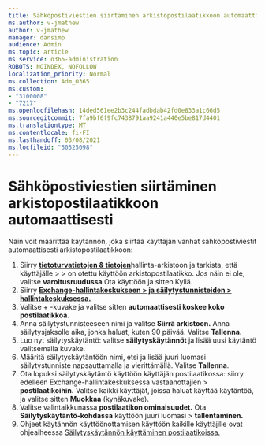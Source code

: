 ```yaml
---
title: Sähköpostiviestien siirtäminen arkistopostilaatikkoon automaattisesti
ms.author: v-jmathew
author: v-jmathew
manager: dansimp
audience: Admin
ms.topic: article
ms.service: o365-administration
ROBOTS: NOINDEX, NOFOLLOW
localization_priority: Normal
ms.collection: Adm_O365
ms.custom:
- "3100008"
- "7217"
ms.openlocfilehash: 14ded561ee2b3c244fadbdab42fd0e833a1c66d5
ms.sourcegitcommit: 7fa9bf6f9fc7438791aa9241a440e5be817d4401
ms.translationtype: MT
ms.contentlocale: fi-FI
ms.lasthandoff: 03/08/2021
ms.locfileid: "50525098"
---
```

# <a name="automatically-move-email-messages-to-the-archive-mailbox"></a>Sähköpostiviestien siirtäminen arkistopostilaatikkoon automaattisesti

Näin voit määrittää käytännön, joka siirtää käyttäjän vanhat sähköpostiviestit automaattisesti arkistopostilaatikkoon:

1. Siirry [**tietoturvatietojen & tietojen**](https://go.microsoft.com/fwlink/p/?linkid=2077143)hallinta-arkistoon ja tarkista, että käyttäjälle  >    >   on otettu käyttöön arkistopostilaatikko. Jos näin ei ole,  valitse **varoitusruudussa** Ota käyttöön ja sitten Kyllä.
2. Siirry [**Exchange-hallintakeskukseen > ja säilytystunnisteiden > hallintakeskuksessa.**](https://go.microsoft.com/fwlink/?linkid=2059104)
3. Valitse + -kuvake ja valitse sitten **automaattisesti koskee koko postilaatikkoa.**
4. Anna säilytystunnisteeseen nimi ja valitse **Siirrä arkistoon.** Anna säilytysjaksolle aika, jonka haluat, kuten 90 päivää. Valitse **Tallenna**.
5. Luo nyt säilytyskäytäntö: valitse **säilytyskäytännöt** ja lisää uusi käytäntö valitsemalla kuvake.
6. Määritä säilytyskäytäntöön nimi, etsi ja lisää juuri luomasi säilytystunniste napsauttamalla ja vierittämällä. Valitse **Tallenna**.
7. Ota lopuksi säilytyskäytäntö käyttöön käyttäjän postilaatikossa: siirry edelleen Exchange-hallintakeskuksessa vastaanottajien   >  **postilaatikoihin.** Valitse kaikki käyttäjät, joissa haluat käyttää käytäntöä, ja valitse sitten **Muokkaa** (kynäkuvake).
8. Valitse valintaikkunassa **postilaatikon ominaisuudet.** Ota **Säilytyskäytäntö-kohdassa** käyttöön juuri luomasi > **tallentaminen.**
9. Ohjeet käytännön käyttöönottamisen käyttöön kaikille käyttäjille ovat ohjeaiheessa [Säilytyskäytännön käyttäminen postilaatikoissa.](https://docs.microsoft.com/exchange/security-and-compliance/messaging-records-management/apply-retention-policy)
